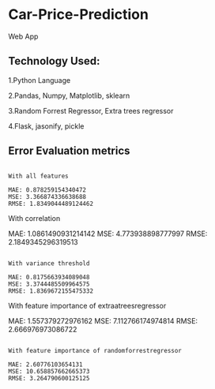# Car-Price-Prediction
Web App

## Technology Used:

1.Python Language

2.Pandas, Numpy, Matplotlib, sklearn 

3.Random Forrest Regressor, Extra trees regressor

4.Flask, jasonify, pickle

## Error Evaluation metrics 

```

With all features

MAE: 0.878259154340472
MSE: 3.366874336638688
RMSE: 1.8349044489124462

```
With correlation

MAE: 1.0861490931214142
MSE: 4.773938898777997
RMSE: 2.1849345296319513

```

With variance threshold

MAE: 0.8175663934089048
MSE: 3.3744485509964575
RMSE: 1.8369672155475332

```

With feature importance of extraatreesregressor

MAE: 1.557379272976162
MSE: 7.112766174974814
RMSE: 2.666976973086722

```

With feature importance of randomforrestregressor

MAE: 2.60776103654131
MSE: 10.658857662665373
RMSE: 3.264790600125125

```



